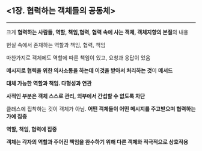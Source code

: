 ## <1장. 협력하는 객체들의 공동체>

---

크게 **협력하는 사람들, 역할, 책임,협력, 협력 속에 사는 객체, 객체지향의 본질**의 내용

현실 속에서 존재하는 역할과 책임, 협력, 책임

마찬가지로 객체에도 역할에 따른 책임이 있고, 요청과 응답이 있음

**메시지로 협력을 위한 의사소통을 하는데 이것을 받아서 처리하는 것**이 **메서드** <br>

**대체 가능한 역할과 책임. 다형성과 연관**<br>

**사적인 부분은 객체 스스로 관리, 외부에서 간섭할 수 없도록 차단**<br>


클래스에 집착하는 것이 객체가 아님. **어떤 객체들이 어떤 메시지를 주고받으며 협력하는 가에 집중**

**역할, 책임, 협력에 집중**

**객체는 각자의 역할과 주어진 책임을 완수하기 위해 다른 객체와 적극적으로 상호작용**